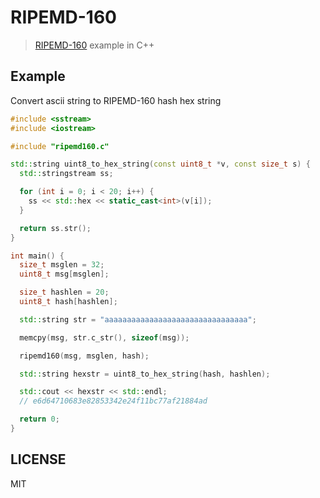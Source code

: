 # RIPEMD-160

> [RIPEMD-160](https://en.bitcoin.it/wiki/RIPEMD-160) example in C++

## Example

Convert ascii string to RIPEMD-160 hash hex string

```cpp
#include <sstream>
#include <iostream>

#include "ripemd160.c"

std::string uint8_to_hex_string(const uint8_t *v, const size_t s) {
  std::stringstream ss;

  for (int i = 0; i < 20; i++) {
    ss << std::hex << static_cast<int>(v[i]);
  }

  return ss.str();
}

int main() {
  size_t msglen = 32;
  uint8_t msg[msglen];

  size_t hashlen = 20;
  uint8_t hash[hashlen];

  std::string str = "aaaaaaaaaaaaaaaaaaaaaaaaaaaaaaaa";

  memcpy(msg, str.c_str(), sizeof(msg));

  ripemd160(msg, msglen, hash);

  std::string hexstr = uint8_to_hex_string(hash, hashlen);

  std::cout << hexstr << std::endl;
  // e6d64710683e82853342e24f11bc77af21884ad

  return 0;
}
```

## LICENSE

MIT
